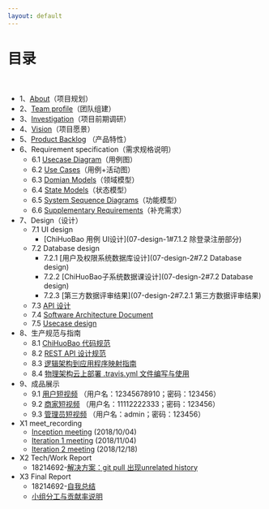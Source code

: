 ```yaml
---
layout: default
---
```


# [](#TOC)目录

&nbsp;&nbsp; 

* 1、[About](01-about)（项目规划）
* 2、[Team profile](02-team-profile)（团队组建）
* 3、[Investigation](03-investigation)（项目前期调研）
* 4、[Vision](04-vision)（项目愿景）
* 5、[Product Backlog](05-product-backlog) （产品特性）
* 6、Requirement specification（需求规格说明）
    - 6.1 [Usecase Diagram](06-requirement-1)（用例图）
    - 6.2 [Use Cases](06-requirement-2)（用例+活动图）
    - 6.3 [Domian Models](06-requirement-3)（领域模型）
    - 6.4 [State Models](06-requirement-4)（状态模型）
    - 6.5 [System Sequence Diagrams](06-requirement-5)（功能模型）
    - 6.6 [Supplementary Requirements](06-requirement-6)（补充需求）
* 7、Design（设计）
    - 7.1 UI design
        - [ChiHuoBao 用例 UI设计](07-design-1#7.1.2 除登录注册部分)
    - 7.2 Database design
        - 7.2.1 [用户及权限系统数据库设计](07-design-2#7.2 Database design)
        - 7.2.2 [ChiHuoBao子系统数据课设计](07-design-2#7.2 Database design)
        - 7.2.3 [第三方数据评审结果](07-design-2#7.2.1 第三方数据评审结果)
    - 7.3 [API 设计](07-design-3)
    - 7.4 [Software Architecture Document](07-design-4)
    - 7.5 [Usecase design](07-design-5)
* 8、生产规范与指南
    - 8.1 [ChiHuoBao 代码规范](08-code-rules-and-guide-1)
    - 8.2 [REST API 设计规范](08-code-rules-and-guide-2)
    - 8.3 [逻辑架构到应用程序映射指南](08-code-rules-and-guide-3)
    - 8.4 [物理架构云上部署 .travis.yml 文件编写与使用](08-code-rules-and-guide-4)
* 9、成品展示
    - 9.1 [用户短视频](https://sa-2018-fall.herokuapp.com) （用户名：12345678910；密码：123456）
    - 9.2 [商家短视频](https://sa-2018-fall.herokuapp.com) （用户名：11112222333；密码：123456）
    - 9.3 [管理员短视频](https://sa-2018-fall.herokuapp.com/admin) （用户名：admin；密码：123456）
* X1 meet_recording
    - [Inception meeting](X1-meeting-record) (2018/10/04)
    - [Iteration 1 meeting](X1-meeting-record1) (2018/11/04)
    - [Iteration 2 meeting](X1-meeting-record2) (2018/12/18)
* X2 Tech/Work Report
    - 18214692-[解决方案：git pull 出现unrelated history](https://sa-2018-fall.github.io/sa-be/01-git-pull-unrelated)
* X3 Final Report
    - 18214692-[自我总结](X3-final-report.md#自我总结)
    - [小组分工与贡献率说明](X3-final-report.md#PSP2.1统计表)
